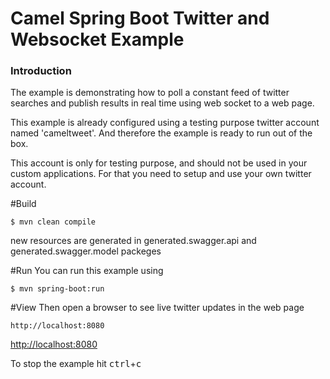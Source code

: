 # Camel Spring Boot Twitter and Websocket Example

### Introduction
The example is demonstrating how to poll a constant feed of twitter searches
and publish results in real time using web socket to a web page.

This example is already configured using a testing purpose twitter account named 'cameltweet'.
And therefore the example is ready to run out of the box.

This account is only for testing purpose, and should not be used in your custom applications.
For that you need to setup and use your own twitter account.

#Build

```
$ mvn clean compile
```
new resources are generated in generated.swagger.api and generated.swagger.model packeges

#Run
You can run this example using

```
$ mvn spring-boot:run
```

#View
Then open a browser to see live twitter updates in the web page

	http://localhost:8080
<http://localhost:8080>

To stop the example hit <kbd>ctrl</kbd>+<kbd>c</kbd>




